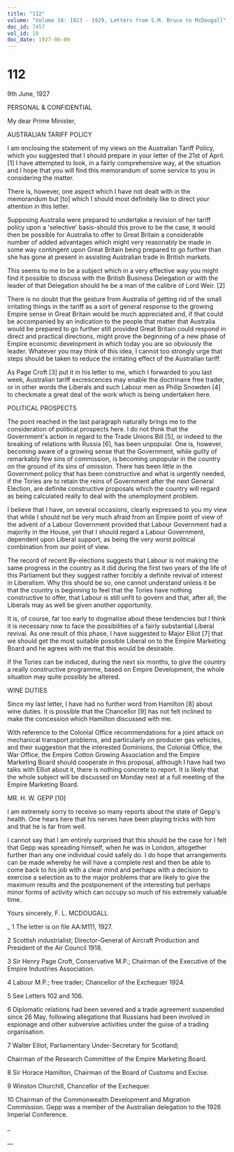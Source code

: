 ```yaml
---
title: "112"
volume: "Volume 18: 1923 - 1929, Letters from S.M. Bruce to McDougall"
doc_id: 7457
vol_id: 18
doc_date: 1927-06-09
---
```


# 112

9th June, 1927

PERSONAL &amp; CONFIDENTIAL

My dear Prime Minister,

AUSTRALIAN TARIFF POLICY

I am enclosing the statement of my views on the Australian Tariff Policy, which you suggested that I should prepare in your letter of the 21st of April. [1] I have attempted to look, in a fairly comprehensive way, at the situation and I hope that you will find this memorandum of some service to you in considering the matter.

There is, however, one aspect which I have not dealt with in the memorandum but [to] which I should most definitely like to direct your attention in this letter.

Supposing Australia were prepared to undertake a revision of her tariff policy upon a 'selective' basis-should this prove to be the case, it would then be possible for Australia to offer to Great Britain a considerable number of added advantages which might very reasonably be made in some way contingent upon Great Britain being prepared to go further than she has gone at present in assisting Australian trade in British markets.

This seems to me to be a subject which in a very effective way you might find it possible to discuss with the British Business Delegation or with the leader of that Delegation should he be a man of the calibre of Lord Weir. [2]

There is no doubt that the gesture from Australia of getting rid of the small irritating things in the tariff as a sort of general response to the growing Empire sense in Great Britain would be much appreciated and, if that could be accompanied by an indication to the people that matter that Australia would be prepared to go further still provided Great Britain could respond in direct and practical directions, might prove the beginning of a new phase of Empire economic development in which today you are so obviously the leader. Whatever you may think of this idea, I cannot too strongly urge that steps should be taken to reduce the irritating effect of the Australian tariff.

As Page Croft [3] put it in his letter to me, which I forwarded to you last week, Australian tariff excrescences may enable the doctrinaire free trader, or in other words the Liberals and such Labour men as Philip Snowden [4] to checkmate a great deal of the work which is being undertaken here.

POLITICAL PROSPECTS

The point reached in the last paragraph naturally brings me to the consideration of political prospects here. I do not think that the Government's action in regard to the Trade Unions Bill [5], or indeed to the breaking of relations with Russia [6], has been unpopular. One is, however, becoming aware of a growing sense that the Government, while guilty of remarkably few sins of commission, is becoming unpopular in the country on the ground of its sins of omission. There has been little in the Government policy that has been constructive and what is urgently needed, if the Tories are to retain the reins of Government after the next General Election, are definite constructive proposals which the country will regard as being calculated really to deal with the unemployment problem.

I believe that I have, on several occasions, clearly expressed to you my view that while I should not be very much afraid from an Empire point of view of the advent of a Labour Government provided that Labour Government had a majority in the House, yet that I should regard a Labour Government, dependent upon Liberal support, as being the very worst political combination from our point of view.

The record of recent By-elections suggests that Labour is not making the same progress in the country as it did during the first two years of the life of this Parliament but they suggest rather forcibly a definite revival of interest in Liberalism. Why this should be so, one cannot understand unless it be that the country is beginning to feel that the Tories have nothing constructive to offer, that Labour is still unfit to govern and that, after all, the Liberals may as well be given another opportunity.

It is, of course, far too early to dogmatise about these tendencies but I think it is necessary now to face the possibilities of a fairly substantial Liberal revival. As one result of this phase, I have suggested to Major Elliot [7] that we should get the most suitable possible Liberal on to the Empire Marketing Board and he agrees with me that this would be desirable.

If the Tories can be induced, during the next six months, to give the country a really constructive programme, based on Empire Development, the whole situation may quite possibly be altered.

WINE DUTIES

Since my last letter, I have had no further word from Hamilton [8] about wine duties. It is possible that the Chancellor [9] has not felt inclined to make the concession which Hamilton discussed with me.

With reference to the Colonial Office recommendations for a joint attack on mechanical transport problems, and particularly on producer gas vehicles, and their suggestion that the interested Dominions, the Colonial Office, the War Office, the Empire Cotton Growing Association and the Empire Marketing Board should cooperate in this proposal, although I have had two talks with Elliot about it, there is nothing concrete to report. It is likely that the whole subject will be discussed on Monday next at a full meeting of the Empire Marketing Board.

MR. H. W. GEPP [10]

I am extremely sorry to receive so many reports about the state of Gepp's health. One hears here that his nerves have been playing tricks with him and that he is far from well.

I cannot say that I am entirely surprised that this should be the case for I felt that Gepp was spreading himself, when he was in London, altogether further than any one individual could safely do. I do hope that arrangements can be made whereby he will have a complete rest and then be able to come back to his job with a clear mind and perhaps with a decision to exercise a selection as to the major problems that are likely to give the maximum results and the postponement of the interesting but perhaps minor forms of activity which can occupy so much of his extremely valuable time.

Yours sincerely, F. L. MCDOUGALL 

_ 1 The letter is on file AA:M111, 1927.

2 Scottish industrialist; Director-General of Aircraft Production and President of the Air Council 1918.

3 Sir Henry Page Croft, Conservative M.P.; Chairman of the Executive of the Empire Industries Association.

4 Labour M.P.; free trader; Chancellor of the Exchequer 1924.

5 See Letters 102 and 106.

6 Diplomatic relations had been severed and a trade agreement suspended since 26 May, following allegations that Russians had been involved in espionage and other subversive activities under the guise of a trading organisation.

7 Walter Elliot, Parliamentary Under-Secretary for Scotland;

Chairman of the Research Committee of the Empire Marketing Board.

8 Sir Horace Hamilton, Chairman of the Board of Customs and Excise.

9 Winston Churchill, Chancellor of the Exchequer.

10 Chairman of the Commonwealth Development and Migration Commission. Gepp was a member of the Australian delegation to the 1926 Imperial Conference.

_

__
